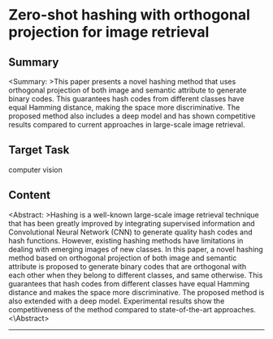 # Zero-shot hashing with orthogonal projection for image retrieval

## Summary

<Summary: >This paper presents a novel hashing method that uses orthogonal projection of both image and semantic attribute to generate binary codes. This guarantees hash codes from different classes have equal Hamming distance, making the space more discriminative. The proposed method also includes a deep model and has shown competitive results compared to current approaches in large-scale image retrieval.


## Target Task

computer vision

## Content

<Abstract: >Hashing is a well-known large-scale image retrieval technique that has been greatly improved by integrating supervised information and Convolutional Neural Network (CNN) to generate quality hash codes and hash functions. However, existing hashing methods have limitations in dealing with emerging images of new classes. In this paper, a novel hashing method based on orthogonal projection of both image and semantic attribute is proposed to generate binary codes that are orthogonal with each other when they belong to different classes, and same otherwise. This guarantees that hash codes from different classes have equal Hamming distance and makes the space more discriminative. The proposed method is also extended with a deep model. Experimental results show the competitiveness of the method compared to state-of-the-art approaches. <\Abstract>



---

